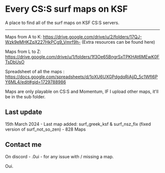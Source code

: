 # Every CS:S surf maps on KSF

A place to find all of the surf maps on KSF CS:S servers.

_____________________________________________________

Maps from A to K: https://drive.google.com/drive/u/2/folders/17QJ-Wzk9eMHKZqX227HkPCg9_Vmrf9h-
(Extra resources can be found here)


Maps from L to Z: https://drive.google.com/drive/u/1/folders/1f3Oe65BngrSxTPKHAt6MEwK0FTsDbUsO


Spreadsheet of all the maps : https://docs.google.com/spreadsheets/d/1oXU6UXGPdgdqRiAjjD_5c1WfI6PY6ML4/edit#gid=1729788986


Maps are only playable on CS:S and Momentum, IF I upload other maps, it'll be in the sub folder.

## Last update

15th March 2024 - Last map added: surf_greek_ksf & surf_nsz_fix (fixed version of surf_not_so_zen) - 828 Maps 

## Contact me 
On discord - .0ui - for any issue with / missing a map.

Oui.
